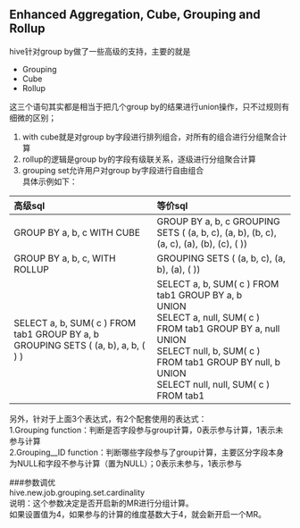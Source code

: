 ## Enhanced Aggregation, Cube, Grouping and Rollup
hive针对group by做了一些高级的支持，主要的就是  
+ Grouping
+ Cube
+ Rollup

这三个语句其实都是相当于把几个group by的结果进行union操作，只不过规则有细微的区别；
1. with cube就是对group by字段进行排列组合，对所有的组合进行分组聚合计算  
2. rollup的逻辑是group by的字段有级联关系，逐级进行分组聚合计算  
3. grouping set允许用户对group by字段进行自由组合  
具体示例如下：  

| 高级sql | 等价sql |  
| :-----| :--- |
| GROUP BY a, b, c WITH CUBE  | GROUP BY a, b, c GROUPING SETS ( (a, b, c), (a, b), (b, c), (a, c), (a), (b), (c), ( )) |
| GROUP BY a, b, c, WITH ROLLUP | GROUPING SETS ( (a, b, c), (a, b), (a), ( )) |
| SELECT a, b, SUM( c ) FROM tab1 GROUP BY a, b GROUPING SETS ( (a, b), a, b, ( ) ) | SELECT a, b, SUM( c ) FROM tab1 GROUP BY a, b <br> UNION <br> SELECT a, null, SUM( c ) FROM tab1 GROUP BY a, null <br> UNION <br> SELECT null, b, SUM( c ) FROM tab1 GROUP BY null, b <br> UNION <br> SELECT null, null, SUM( c ) FROM tab1|

另外，针对于上面3个表达式，有2个配套使用的表达式：  
1.Grouping function：判断是否字段参与group计算，0表示参与计算，1表示未参与计算  
2.Grouping__ID function：判断哪些字段参与了group计算，主要区分字段本身为NULL和字段不参与计算（置为NULL）；0表示未参与，1表示参与  

###参数调优  
hive.new.job.grouping.set.cardinality  
说明：这个参数决定是否开启新的MR进行分组计算。  
如果设置值为4，如果参与的计算的维度基数大于4，就会新开启一个MR。